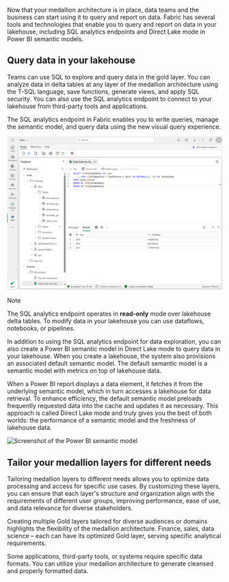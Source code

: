 Now that your medallion architecture is in place, data teams and the business can start using it to query and report on data. Fabric has several tools and technologies that enable you to query and report on data in your lakehouse, including SQL analytics endpoints and Direct Lake mode in Power BI semantic models.

## Query data in your lakehouse

Teams can use SQL to explore and query data in the gold layer. You can analyze data in delta tables at any layer of the medallion architecture using the T-SQL language, save functions, generate views, and apply SQL security. You can also use the SQL analytics endpoint to connect to your lakehouse from third-party tools and applications.

The SQL analytics endpoint in Fabric enables you to write queries,  manage the semantic model, and query data using the new visual query experience.

![Screenshot of the SQL analytics endpoint in the Fabric user interface.](../media/sql-endpoint-silver.png)

> [!NOTE]
> The SQL analytics endpoint operates in **read-only** mode over lakehouse delta tables. To modify data in your lakehouse you can use dataflows, notebooks, or pipelines.

In addition to using the SQL analytics endpoint for data exploration, you can also create a Power BI semantic model in Direct Lake mode to query data in your lakehouse. When you create a lakehouse, the system also provisions an associated default semantic model. The default semantic model is a semantic model with metrics on top of lakehouse data.

When a Power BI report displays a data element, it fetches it from the underlying semantic model, which in turn accesses a lakehouse for data retrieval. To enhance efficiency, the default semantic model preloads frequently requested data into the cache and updates it as necessary. This approach is called Direct Lake mode and truly gives you the best of both worlds: the performance of a semantic model and the freshness of lakehouse data.

![Screenshot of the Power BI semantic model](../media/dataset-view.png)

## Tailor your medallion layers for different needs

Tailoring medallion layers to different needs allows you to optimize data processing and access for specific use cases. By customizing these layers, you can ensure that each layer's structure and organization align with the requirements of different user groups, improving performance, ease of use, and data relevance for diverse stakeholders.

Creating multiple Gold layers tailored for diverse audiences or domains highlights the flexibility of the medallion architecture. Finance, sales, data science – each can have its optimized Gold layer, serving specific analytical requirements.

Some applications, third-party tools, or systems require specific data formats. You can utilize your medallion architecture to generate cleansed and properly formatted data.

